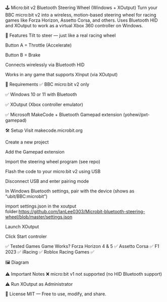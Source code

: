 🕹️ Micro:bit v2 Bluetooth Steering Wheel (Windows + XOutput)
Turn your BBC micro:bit v2 into a wireless, motion-based steering wheel for racing games like Forza Horizon, Assetto Corsa, and others. Uses Bluetooth HID and XOutput to work as a virtual Xbox 360 controller on Windows.

🚗 Features
Tilt to steer — just like a real racing wheel

Button A = Throttle (Accelerate)

Button B = Brake

Connects wirelessly via Bluetooth HID

Works in any game that supports XInput (via XOutput)

🧰 Requirements
✅ BBC micro:bit v2 only

✅ Windows 10 or 11 with Bluetooth

✅ XOutput (Xbox controller emulator)

✅ Microsoft MakeCode + Bluetooth Gamepad extension (yohewi/pxt-gamepad)

🛠️ Setup
Visit makecode.microbit.org

Create a new project

Add the Gamepad extension

Import the steering wheel program (see repo)

Flash the code to your micro:bit v2 using USB

Disconnect USB and enter pairing mode

In Windows Bluetooth settings, pair with the device (shows as “ubit/BBC:microbit”)

import settings.json in the xoutput folder:https://github.com/IanLee0303/Microbit-bluetooth-steering-wheel/blob/master/settings.json

Launch XOutput


Click Start controler

✅ Tested Games
Game	Works?
Forza Horizon 4 & 5	✅
Assetto Corsa	✅
F1 2023	✅
iRacing	✅
Roblox Racing Games	✅

🖼️ Diagram

⚠️ Important Notes
❌ micro:bit v1 not supported (no HID Bluetooth support)

⚠️ Run XOutput as Administrator

📄 License
MIT — Free to use, modify, and share.


